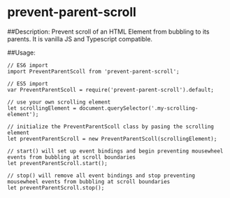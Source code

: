 # prevent-parent-scroll

##Description:
Prevent scroll of an HTML Element from bubbling to its parents.
It is vanilla JS and Typescript compatible.

##Usage:

```
// ES6 import
import PreventParentScoll from 'prevent-parent-scroll';

// ES5 import
var PreventParentScoll = require('prevent-parent-scroll').default;

// use your own scrolling element
let scrollingElement = document.querySelector('.my-scrolling-element');

// initialize the PreventParentScoll class by pasing the scrolling element
let preventParentScroll = new PreventParentScoll(scrollingElement);

// start() will set up event bindings and begin preventing mousewheel events from bubbling at scroll boundaries
let preventParentScroll.start();

// stop() will remove all event bindings and stop preventing mousewheel events from bubbling at scroll boundaries
let preventParentScroll.stop();

```